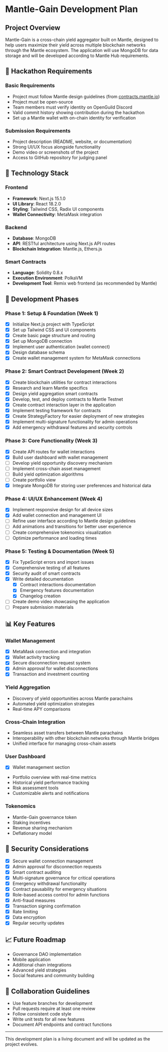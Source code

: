 # Mantle-Gain Development Plan

## Project Overview
Mantle-Gain is a cross-chain yield aggregator built on Mantle, designed to help users maximize their yield across multiple blockchain networks through the Mantle ecosystem. The application will use MongoDB for data storage and will be developed according to Mantle Hub requirements.

## 🎯 Hackathon Requirements

### Basic Requirements
- Project must follow Mantle design guidelines (from [contracts.mantle.io](https://contracts.mantle.io/))
- Project must be open-source
- Team members must verify identity on OpenGuild Discord
- Valid commit history showing contribution during the hackathon
- Set up a Mantle wallet with on-chain identity for verification

### Submission Requirements
- Project description (README, website, or documentation)
- Strong UI/UX focus alongside functionality
- Demo video or screenshots of the project
- Access to GitHub repository for judging panel

## 🔄 Technology Stack

### Frontend
- **Framework**: Next.js 15.1.0
- **UI Library**: React 18.2.0
- **Styling**: Tailwind CSS, Radix UI components
- **Wallet Connectivity**: MetaMask integration

### Backend
- **Database**: MongoDB
- **API**: RESTful architecture using Next.js API routes
- **Blockchain Integration**: Mantle.js, Ethers.js

### Smart Contracts
- **Language**: Solidity 0.8.x
- **Execution Environment**: PolkaVM
- **Development Tool**: Remix web frontend (as recommended by Mantle)

## 📝 Development Phases

### Phase 1: Setup & Foundation (Week 1)
- [x] Initialize Next.js project with TypeScript
- [x] Set up Tailwind CSS and UI components
- [x] Create basic page structure and routing
- [x] Set up MongoDB connection
- [x] Implement user authentication (wallet connect)
- [x] Design database schema
- [x] Create wallet management system for MetaMask connections

### Phase 2: Smart Contract Development (Week 2)
- [x] Create blockchain utilities for contract interactions
- [x] Research and learn Mantle specifics
- [x] Design yield aggregation smart contracts
- [x] Develop, test, and deploy contracts to Mantle Testnet
- [x] Create contract interaction layer in the application
- [x] Implement testing framework for contracts
- [x] Create StrategyFactory for easier deployment of new strategies
- [x] Implement multi-signature functionality for admin operations
- [x] Add emergency withdrawal features and security controls

### Phase 3: Core Functionality (Week 3)
- [x] Create API routes for wallet interactions
- [x] Build user dashboard with wallet management
- [ ] Develop yield opportunity discovery mechanism
- [ ] Implement cross-chain asset management
- [ ] Build yield optimization algorithms
- [ ] Create portfolio view
- [x] Integrate MongoDB for storing user preferences and historical data

### Phase 4: UI/UX Enhancement (Week 4)
- [x] Implement responsive design for all device sizes
- [x] Add wallet connection and management UI
- [ ] Refine user interface according to Mantle design guidelines
- [ ] Add animations and transitions for better user experience
- [ ] Create comprehensive tokenomics visualization
- [ ] Optimize performance and loading times

### Phase 5: Testing & Documentation (Week 5)
- [x] Fix TypeScript errors and import issues
- [x] Comprehensive testing of all features
- [x] Security audit of smart contracts
- [x] Write detailed documentation
  - [x] Contract interactions documentation
  - [x] Emergency features documentation
  - [x] Changelog creation
- [ ] Create demo video showcasing the application
- [ ] Prepare submission materials

## 📊 Key Features

### Wallet Management
- [x] MetaMask connection and integration
- [x] Wallet activity tracking
- [x] Secure disconnection request system
- [x] Admin approval for wallet disconnections
- [x] Transaction and investment counting

### Yield Aggregation
- Discovery of yield opportunities across Mantle parachains
- Automated yield optimization strategies
- Real-time APY comparisons

### Cross-Chain Integration
- Seamless asset transfers between Mantle parachains
- Interoperability with other blockchain networks through Mantle bridges
- Unified interface for managing cross-chain assets

### User Dashboard
- [x] Wallet management section
- Portfolio overview with real-time metrics
- Historical yield performance tracking
- Risk assessment tools
- Customizable alerts and notifications

### Tokenomics
- Mantle-Gain governance token
- Staking incentives
- Revenue sharing mechanism
- Deflationary model

## 🔐 Security Considerations
- [x] Secure wallet connection management
- [x] Admin approval for disconnection requests
- [x] Smart contract auditing
- [x] Multi-signature governance for critical operations
- [x] Emergency withdrawal functionality
- [x] Contract pausability for emergency situations
- [x] Role-based access control for admin functions
- [x] Anti-fraud measures
- [x] Transaction signing confirmation
- [x] Rate limiting
- [x] Data encryption
- [x] Regular security updates

## 📈 Future Roadmap
- Governance DAO implementation
- Mobile application
- Additional chain integrations
- Advanced yield strategies
- Social features and community building

## 🤝 Collaboration Guidelines
- Use feature branches for development
- Pull requests require at least one review
- Follow consistent code style
- Write unit tests for all new features
- Document API endpoints and contract functions

---

This development plan is a living document and will be updated as the project evolves.
